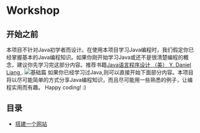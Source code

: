 # Workshop
## 开始之前
本项目不针对Java初学者而设计。在使用本项目学习Java编程时，我们假定你已经掌握基本的Java编程知识。如果你刚开始学习Java或还不是很清楚编程的概念，建议你先学习完这部分内容。推荐书籍[Java语言程序设计 （美） Y. Daniel Liang ](https://book.douban.com/subject/6529833/). ![基础篇](https://img1.doubanio.com/lpic/s6520557.jpg) 如果你已经学习过Java,则可以直接开始下面部分内容。本项目将以尽可能简单的方式分享Java编程知识，而且尽可能用一些熟悉的例子，让编程实用而有趣。 Happy coding! :)

## 目录
- [搭建一个网站](websites/README.md)
